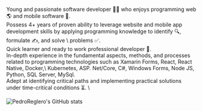Young and passionate software developer 👨‍💻 who enjoys programming web 🌎 and mobile software 📱.\
Possess 4+ years of proven ability to leverage website and mobile app development skills by applying programming knowledge to identify 🔍, formulate ✍, and solve \ problems ✅. \
Quick learner and ready to work professional developer 📖. \
In-depth experience in the fundamental aspects, methods, and processes related to programming technologies such as Xamarin Forms, React, React Native, Docker,\ Kubernetes, ASP. Net/Core, C#, Windows Forms, Node JS, Python, SQL Server, MySql. \
Adept at identifying critical paths and implementing practical solutions under time-critical conditions ⏳. \

![PedroReglero's GitHub stats](https://github-readme-stats.vercel.app/api?username=pedroreglero)
<!--
**pedroreglero/pedroreglero** is a ✨ _special_ ✨ repository because its `README.md` (this file) appears on your GitHub profile.

Here are some ideas to get you started:

- 🔭 I’m currently working on ...
- 🌱 I’m currently learning ...
- 👯 I’m looking to collaborate on ...
- 🤔 I’m looking for help with ...
- 💬 Ask me about ...
- 📫 How to reach me: ...
- 😄 Pronouns: ...
- ⚡ Fun fact: ...
-->
